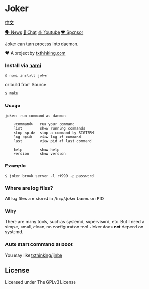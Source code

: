 # Joker

[中文](readme_zh.md)

[🗣 News](https://t.me/txthinking_news)
[💬 Chat](https://join.txthinking.com)
[🩸 Youtube](https://www.youtube.com/txthinking) 
[❤️ Sponsor](https://github.com/sponsors/txthinking)

Joker can turn process into daemon.

❤️ A project by [txthinking.com](https://www.txthinking.com)

### Install via [nami](https://github.com/txthinking/nami)

```
$ nami install joker
```

or build from Source

```
$ make
```

### Usage

    joker: run command as daemon

    	<command>   run your command
    	list        show running commands
    	stop <pid>  stop a command by SIGTERM
    	log <pid>   view log of command
    	last        view pid of last command

    	help        show help
    	version     show version

### Example

    $ joker brook server -l :9999 -p password

### Where are log files?

All log files are stored in /tmp/.joker based on PID

### Why

There are many tools, such as systemd, supervisord, etc.
But I need a simple, small, clean, no configuration tool. Joker does **not** depend on systemd.

### Auto start command at boot

You may like [txthinking/jinbe](https://github.com/txthinking/jinbe)

## License

Licensed under The GPLv3 License
